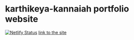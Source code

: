 # karthikeya-kannaiah portfolio website
[![Netlify Status](https://api.netlify.com/api/v1/badges/d1e90d29-0e3d-4a54-a327-2b7469a72918/deploy-status)](https://app.netlify.com/sites/karthikeya-kannaiah/deploys)
[link to the site](https://karthikeya-kannaiah.netlify.app/)
